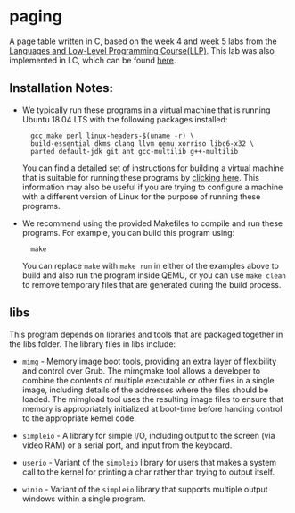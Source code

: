 # paging

A page table written in C, based on the week 4 and week 5 labs from the
[Languages and Low-Level Programming Course(LLP)](http://web.cecs.pdx.edu/~mpj/llp/).
This lab was also implemented in LC, which can be found [here](https://github.com/dvaneson/paging-lc).

## Installation Notes:

-   We typically run these programs in a virtual machine that is
    running Ubuntu 18.04 LTS with the following packages installed:

          gcc make perl linux-headers-$(uname -r) \
          build-essential dkms clang llvm qemu xorriso libc6-x32 \
          parted default-jdk git ant gcc-multilib g++-multilib

    You can find a detailed set of instructions for building a virtual
    machine that is suitable for running these programs by
    [clicking here](http://web.cecs.pdx.edu/~mpj/llp/vminstall/). This
    information may also be useful if you are trying to configure a
    machine with a different version of Linux for the purpose of running
    these programs.

-   We recommend using the provided Makefiles to compile and run these
    programs. For example, you can build this program using:

          make

    You can replace `make` with `make run` in either of the examples above
    to build and also run the program inside QEMU, or you can use `make clean`
    to remove temporary files that are generated during the build process.

## libs

This program depends on libraries and tools that are packaged together in the libs
folder. The library files in libs include:

-   `mimg` - Memory image boot tools, providing an extra layer
    of flexibility and control over Grub. The mimgmake tool
    allows a developer to combine the contents of multiple
    executable or other files in a single image, including
    details of the addresses where the files should be loaded.
    The mimgload tool uses the resulting image files to ensure
    that memory is appropriately initialized at boot-time
    before handing control to the appropriate kernel code.

-   `simpleio` - A library for simple I/O, including output to
    the screen (via video RAM) or a serial port, and input
    from the keyboard.

-   `userio` - Variant of the `simpleio` library for users that makes a system
    call to the kernel for printing a char rather than trying to output itself.

-   `winio` - Variant of the `simpleio` library that supports multiple output
    windows within a single program.
